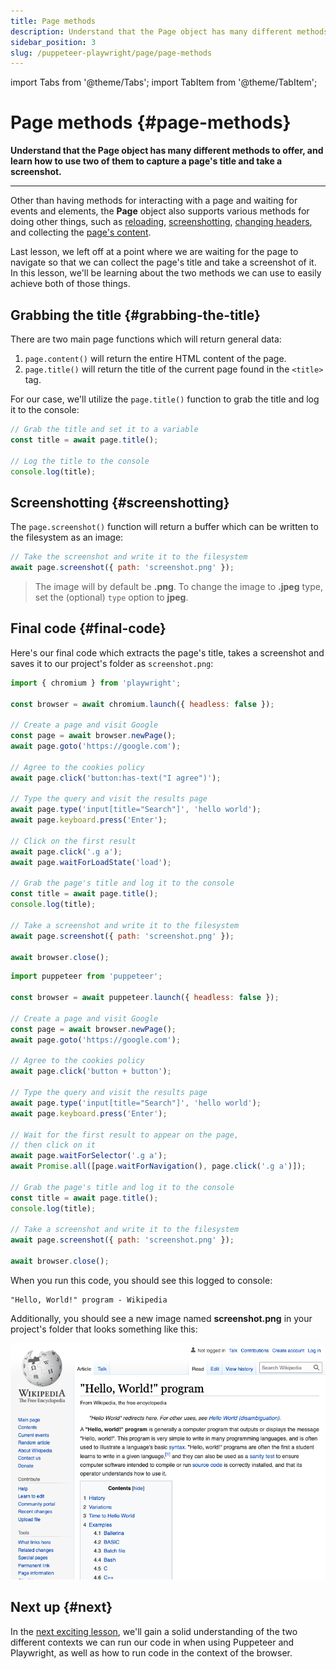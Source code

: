 ```yaml
---
title: Page methods
description: Understand that the Page object has many different methods to offer, and learn how to use two of them to capture a page's title and take a screenshot. 
sidebar_position: 3
slug: /puppeteer-playwright/page/page-methods
---
```


import Tabs from '@theme/Tabs';
import TabItem from '@theme/TabItem';

# Page methods {#page-methods}

**Understand that the Page object has many different methods to offer, and learn how to use two of them to capture a page's title and take a screenshot.**

---

Other than having methods for interacting with a page and waiting for events and elements, the **Page** object also supports various methods for doing other things, such as [reloading](https://pptr.dev/#?product=Puppeteer&version=v13.7.0&show=api-pagereloadoptions), [screenshotting](https://playwright.dev/docs/api/class-page#page-screenshot), [changing headers](https://playwright.dev/docs/api/class-page#page-set-extra-http-headers), and collecting the [page's content](https://pptr.dev/#?product=Puppeteer&version=v13.7.0&show=api-pagecontent).

Last lesson, we left off at a point where we are waiting for the page to navigate so that we can collect the page's title and take a screenshot of it. In this lesson, we'll be learning about the two methods we can use to easily achieve both of those things.

## Grabbing the title {#grabbing-the-title}

There are two main page functions which will return general data:

1. `page.content()` will return the entire HTML content of the page.
2. `page.title()` will return the title of the current page found in the `<title>` tag.

For our case, we'll utilize the `page.title()` function to grab the title and log it to the console:

```js
// Grab the title and set it to a variable
const title = await page.title();

// Log the title to the console
console.log(title);
```

## Screenshotting {#screenshotting}

The `page.screenshot()` function will return a buffer which can be written to the filesystem as an image:

```js
// Take the screenshot and write it to the filesystem
await page.screenshot({ path: 'screenshot.png' });
```

> The image will by default be **.png**. To change the image to **.jpeg** type, set the (optional) `type` option to **jpeg**.

## Final code {#final-code}

Here's our final code which extracts the page's title, takes a screenshot and saves it to our project's folder as `screenshot.png`:

<Tabs groupId="main">
<TabItem value="Playwright" label="Playwright">

```javascript
import { chromium } from 'playwright';

const browser = await chromium.launch({ headless: false });

// Create a page and visit Google
const page = await browser.newPage();
await page.goto('https://google.com');

// Agree to the cookies policy
await page.click('button:has-text("I agree")');

// Type the query and visit the results page
await page.type('input[title="Search"]', 'hello world');
await page.keyboard.press('Enter');

// Click on the first result
await page.click('.g a');
await page.waitForLoadState('load');

// Grab the page's title and log it to the console
const title = await page.title();
console.log(title);

// Take a screenshot and write it to the filesystem
await page.screenshot({ path: 'screenshot.png' });

await browser.close();

```
</TabItem>
<TabItem value="Puppeteer" label="Puppeteer">

```javascript
import puppeteer from 'puppeteer';

const browser = await puppeteer.launch({ headless: false });

// Create a page and visit Google
const page = await browser.newPage();
await page.goto('https://google.com');

// Agree to the cookies policy
await page.click('button + button');

// Type the query and visit the results page
await page.type('input[title="Search"]', 'hello world');
await page.keyboard.press('Enter');

// Wait for the first result to appear on the page,
// then click on it
await page.waitForSelector('.g a');
await Promise.all([page.waitForNavigation(), page.click('.g a')]);

// Grab the page's title and log it to the console
const title = await page.title();
console.log(title);

// Take a screenshot and write it to the filesystem
await page.screenshot({ path: 'screenshot.png' });

await browser.close();

```
</TabItem>
</Tabs>

When you run this code, you should see this logged to console:

```text
"Hello, World!" program - Wikipedia
```

Additionally, you should see a new image named **screenshot.png** in your project's folder that looks something like this:

![Screenshot from Playwright/Puppeteer](./images/wikipedia-screenshot.png)

## Next up {#next}

In the [next exciting lesson](../executing_scripts/index.md), we'll gain a solid understanding of the two different contexts we can run our code in when using Puppeteer and Playwright, as well as how to run code in the context of the browser.
